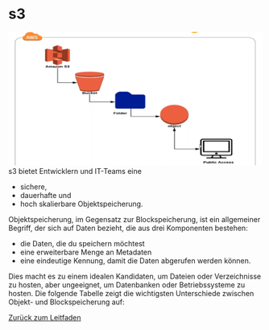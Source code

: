 # s3  

![Amazon s3](../../docs/pngs/s3.png)
s3 bietet Entwicklern und IT-Teams eine 
* sichere,
* dauerhafte und
* hoch skalierbare Objektspeicherung.

Objektspeicherung, im Gegensatz zur Blockspeicherung, ist ein allgemeiner Begriff, der sich auf Daten bezieht, die aus drei Komponenten bestehen:

* die Daten, die du speichern möchtest
* eine erweiterbare Menge an Metadaten
* eine eindeutige Kennung, damit die Daten abgerufen werden können.

Dies macht es zu einem idealen Kandidaten, um Dateien oder Verzeichnisse zu hosten, aber ungeeignet, um Datenbanken oder Betriebssysteme zu hosten. Die folgende Tabelle zeigt die wichtigsten Unterschiede zwischen Objekt- und Blockspeicherung auf:


















[Zurück zum Leitfaden](../../README.md)
